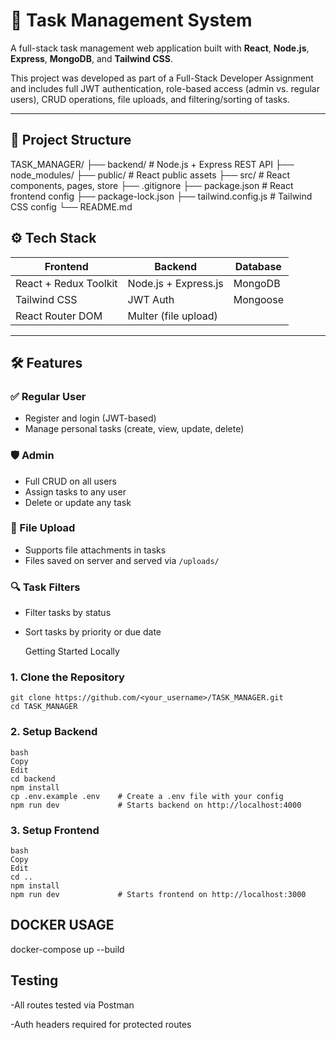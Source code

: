 # 📝 Task Management System

A full-stack task management web application built with **React**, **Node.js**, **Express**, **MongoDB**, and **Tailwind CSS**.

This project was developed as part of a Full-Stack Developer Assignment and includes full JWT authentication, role-based access (admin vs. regular users), CRUD operations, file uploads, and filtering/sorting of tasks.

---

## 📁 Project Structure
TASK_MANAGER/
├── backend/ # Node.js + Express REST API
├── node_modules/
├── public/ # React public assets
├── src/ # React components, pages, store
├── .gitignore
├── package.json # React frontend config
├── package-lock.json
├── tailwind.config.js # Tailwind CSS config
└── README.md


## ⚙️ Tech Stack

| Frontend              | Backend             | Database |
|-----------------------|---------------------|----------|
| React + Redux Toolkit | Node.js + Express.js| MongoDB  |
| Tailwind CSS          | JWT Auth            | Mongoose |
| React Router DOM      | Multer (file upload)|          |

---

## 🛠️ Features

### ✅ Regular User
- Register and login (JWT-based)
- Manage personal tasks (create, view, update, delete)

### 🛡️ Admin
- Full CRUD on all users
- Assign tasks to any user
- Delete or update any task

### 📁 File Upload
- Supports file attachments in tasks
- Files saved on server and served via `/uploads/`

### 🔍 Task Filters
- Filter tasks by status
- Sort tasks by priority or due date

  Getting Started Locally

### 1. Clone the Repository

```
git clone https://github.com/<your_username>/TASK_MANAGER.git
cd TASK_MANAGER
```

### 2. Setup Backend
```
bash
Copy
Edit
cd backend
npm install
cp .env.example .env    # Create a .env file with your config
npm run dev             # Starts backend on http://localhost:4000
```
### 3. Setup Frontend
```
bash
Copy
Edit
cd ..
npm install
npm run dev             # Starts frontend on http://localhost:3000
```

## DOCKER USAGE
docker-compose up --build

## Testing
-All routes tested via Postman

-Auth headers required for protected routes




